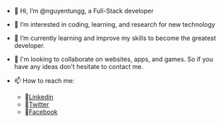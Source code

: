 - 👋 Hi, I’m @nguyentungg, a Full-Stack developer
- 👀 I’m interested in coding, learning, and research for new technology 
- 🌱 I’m currently learning and improve my skills to become the greatest developer.
- 💞️ I'm looking to collaborate on websites, apps, and games. So if you have any ideas don't hesitate to contact me. 
- 📫 How to reach me:
    
    + :watermelon:[Linkedin](https://www.linkedin.com/in/nguyenthanhtungg/")
    + :orange:[Twitter](https://twitter.com/TungNguyen469")
    + :tomato:[Facebook](https://www.facebook.com/nguyentung9t/")

<!---
nguyentungg/nguyentungg is a ✨ special ✨ repository because its `README.md` (this file) appears on your GitHub profile.
You can click the Preview link to take a look at your changes.
--->
